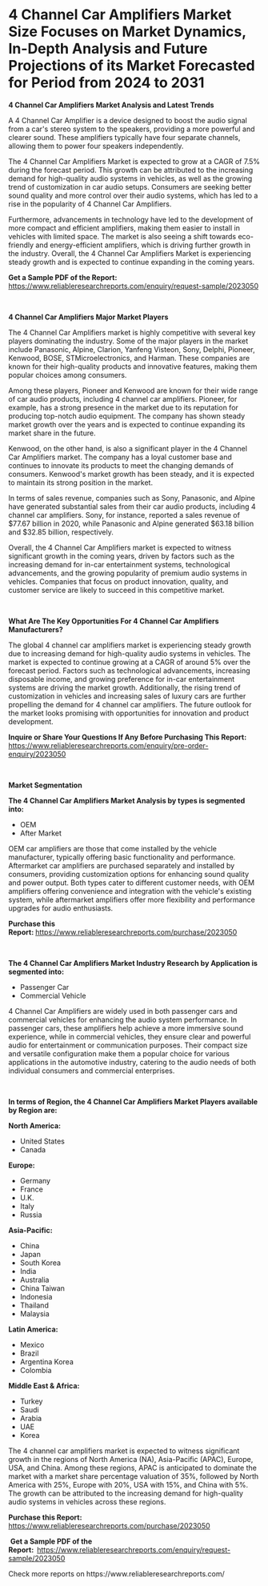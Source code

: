 <p><h1>4 Channel Car Amplifiers Market Size Focuses on Market Dynamics, In-Depth Analysis and Future Projections of its Market Forecasted for Period from 2024 to 2031</h1></p><p><strong>4 Channel Car Amplifiers Market Analysis and Latest Trends</strong></p>
<p><p>A 4 Channel Car Amplifier is a device designed to boost the audio signal from a car's stereo system to the speakers, providing a more powerful and clearer sound. These amplifiers typically have four separate channels, allowing them to power four speakers independently.</p><p>The 4 Channel Car Amplifiers Market is expected to grow at a CAGR of 7.5% during the forecast period. This growth can be attributed to the increasing demand for high-quality audio systems in vehicles, as well as the growing trend of customization in car audio setups. Consumers are seeking better sound quality and more control over their audio systems, which has led to a rise in the popularity of 4 Channel Car Amplifiers.</p><p>Furthermore, advancements in technology have led to the development of more compact and efficient amplifiers, making them easier to install in vehicles with limited space. The market is also seeing a shift towards eco-friendly and energy-efficient amplifiers, which is driving further growth in the industry. Overall, the 4 Channel Car Amplifiers Market is experiencing steady growth and is expected to continue expanding in the coming years.</p></p>
<p><strong>Get a Sample PDF of the Report:&nbsp;</strong> <a href="https://www.reliableresearchreports.com/enquiry/request-sample/2023050">https://www.reliableresearchreports.com/enquiry/request-sample/2023050</a></p>
<p>&nbsp;</p>
<p><strong>4 Channel Car Amplifiers Major Market Players</strong></p>
<p><p>The 4 Channel Car Amplifiers market is highly competitive with several key players dominating the industry. Some of the major players in the market include Panasonic, Alpine, Clarion, Yanfeng Visteon, Sony, Delphi, Pioneer, Kenwood, BOSE, STMicroelectronics, and Harman. These companies are known for their high-quality products and innovative features, making them popular choices among consumers.</p><p>Among these players, Pioneer and Kenwood are known for their wide range of car audio products, including 4 channel car amplifiers. Pioneer, for example, has a strong presence in the market due to its reputation for producing top-notch audio equipment. The company has shown steady market growth over the years and is expected to continue expanding its market share in the future.</p><p>Kenwood, on the other hand, is also a significant player in the 4 Channel Car Amplifiers market. The company has a loyal customer base and continues to innovate its products to meet the changing demands of consumers. Kenwood's market growth has been steady, and it is expected to maintain its strong position in the market.</p><p>In terms of sales revenue, companies such as Sony, Panasonic, and Alpine have generated substantial sales from their car audio products, including 4 channel car amplifiers. Sony, for instance, reported a sales revenue of $77.67 billion in 2020, while Panasonic and Alpine generated $63.18 billion and $32.85 billion, respectively.</p><p>Overall, the 4 Channel Car Amplifiers market is expected to witness significant growth in the coming years, driven by factors such as the increasing demand for in-car entertainment systems, technological advancements, and the growing popularity of premium audio systems in vehicles. Companies that focus on product innovation, quality, and customer service are likely to succeed in this competitive market.</p></p>
<p>&nbsp;</p>
<p><strong>What Are The Key Opportunities For 4 Channel Car Amplifiers Manufacturers?</strong></p>
<p><p>The global 4 channel car amplifiers market is experiencing steady growth due to increasing demand for high-quality audio systems in vehicles. The market is expected to continue growing at a CAGR of around 5% over the forecast period. Factors such as technological advancements, increasing disposable income, and growing preference for in-car entertainment systems are driving the market growth. Additionally, the rising trend of customization in vehicles and increasing sales of luxury cars are further propelling the demand for 4 channel car amplifiers. The future outlook for the market looks promising with opportunities for innovation and product development.</p></p>
<p><strong>Inquire or Share Your Questions If Any Before Purchasing This Report:</strong> <a href="https://www.reliableresearchreports.com/enquiry/pre-order-enquiry/2023050">https://www.reliableresearchreports.com/enquiry/pre-order-enquiry/2023050</a></p>
<p>&nbsp;</p>
<p><strong>Market Segmentation</strong></p>
<p><strong>The 4 Channel Car Amplifiers Market Analysis by types is segmented into:</strong></p>
<p><ul><li>OEM</li><li>After Market</li></ul></p>
<p><p>OEM car amplifiers are those that come installed by the vehicle manufacturer, typically offering basic functionality and performance. Aftermarket car amplifiers are purchased separately and installed by consumers, providing customization options for enhancing sound quality and power output. Both types cater to different customer needs, with OEM amplifiers offering convenience and integration with the vehicle's existing system, while aftermarket amplifiers offer more flexibility and performance upgrades for audio enthusiasts.</p></p>
<p><strong>Purchase this Report:&nbsp;</strong><a href="https://www.reliableresearchreports.com/purchase/2023050">https://www.reliableresearchreports.com/purchase/2023050</a></p>
<p>&nbsp;</p>
<p><strong>The 4 Channel Car Amplifiers Market Industry Research by Application is segmented into:</strong></p>
<p><ul><li>Passenger Car</li><li>Commercial Vehicle</li></ul></p>
<p><p>4 Channel Car Amplifiers are widely used in both passenger cars and commercial vehicles for enhancing the audio system performance. In passenger cars, these amplifiers help achieve a more immersive sound experience, while in commercial vehicles, they ensure clear and powerful audio for entertainment or communication purposes. Their compact size and versatile configuration make them a popular choice for various applications in the automotive industry, catering to the audio needs of both individual consumers and commercial enterprises.</p></p>
<p>&nbsp;</p>
<p><strong>In terms of Region, the 4 Channel Car Amplifiers Market Players available by Region are:</strong></p>
<p>
    <p> <strong> North America: </strong>
        <ul>
            <li>United States</li>
            <li>Canada</li>
        </ul>
        </p> 
    <p> <strong> Europe: </strong>
        <ul>
            <li>Germany</li>
            <li>France</li>
            <li>U.K.</li>
            <li>Italy</li>
            <li>Russia</li>
        </ul>
        </p> 
    <p> <strong> Asia-Pacific: </strong>
        <ul>
            <li>China</li>
            <li>Japan</li>
            <li>South Korea</li>
            <li>India</li>
            <li>Australia</li>
            <li>China Taiwan</li>
            <li>Indonesia</li>
            <li>Thailand</li>
            <li>Malaysia</li>
        </ul>
        </p> 
    <p> <strong> Latin America: </strong>
        <ul>
            <li>Mexico</li>
            <li>Brazil</li>
            <li>Argentina Korea</li>
            <li>Colombia</li>
        </ul>
        </p> 
    <p> <strong> Middle East & Africa: </strong>
        <ul>
            <li>Turkey</li>
            <li>Saudi</li>
            <li>Arabia</li>
            <li>UAE</li>
            <li>Korea</li>
        </ul>
    </p>
    </p>
<p><p>The 4 channel car amplifiers market is expected to witness significant growth in the regions of North America (NA), Asia-Pacific (APAC), Europe, USA, and China. Among these regions, APAC is anticipated to dominate the market with a market share percentage valuation of 35%, followed by North America with 25%, Europe with 20%, USA with 15%, and China with 5%. The growth can be attributed to the increasing demand for high-quality audio systems in vehicles across these regions.</p></p>
<p><strong>Purchase this Report: </strong><a href="https://www.reliableresearchreports.com/purchase/2023050">https://www.reliableresearchreports.com/purchase/2023050</a></p>
<p>&nbsp;<strong>Get a Sample PDF of the Report:&nbsp;&nbsp;</strong><a href="https://www.reliableresearchreports.com/enquiry/request-sample/2023050">https://www.reliableresearchreports.com/enquiry/request-sample/2023050</a></p>
<p><strong></strong></p>
<p>Check more reports on https://www.reliableresearchreports.com/</p>